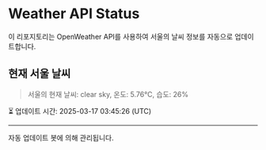 
# Weather API Status

이 리포지토리는 OpenWeather API를 사용하여 서울의 날씨 정보를 자동으로 업데이트합니다.

## 현재 서울 날씨
> 서울의 현재 날씨: clear sky, 온도: 5.76°C, 습도: 26%

⏳ 업데이트 시간: 2025-03-17 03:45:26 (UTC)

---
자동 업데이트 봇에 의해 관리됩니다.
